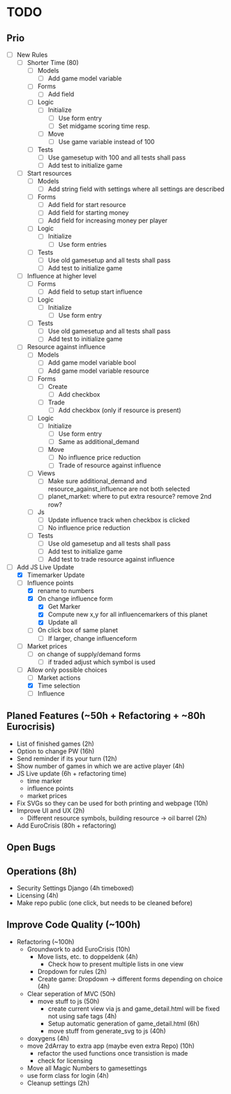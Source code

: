 # TODO

## Prio

- [ ] New Rules
  - [ ] Shorter Time (80)
    - [ ] Models
      - [ ] Add game model variable
    - [ ] Forms
      - [ ] Add field
    - [ ] Logic
      - [ ] Initialize
        - [ ] Use form entry
        - [ ] Set midgame scoring time resp.
      - [ ] Move
        - [ ] Use game variable instead of 100
    - [ ] Tests
      - [ ] Use gamesetup with 100 and all tests shall pass
      - [ ] Add test to initialize game
  - [ ] Start resources
    - [ ] Models
      - [ ] Add string field with settings where all settings are described
    - [ ] Forms
      - [ ] Add field for start resource
      - [ ] Add field for starting money
      - [ ] Add field for increasing money per player
    - [ ] Logic
      - [ ] Initialize
        - [ ] Use form entries
    - [ ] Tests
      - [ ] Use old gamesetup and all tests shall pass
      - [ ] Add test to initialize game
  - [ ] Influence at higher level
    - [ ] Forms
      - [ ] Add field to setup start influence
    - [ ] Logic
      - [ ] Initialize
        - [ ] Use form entry
    - [ ] Tests
      - [ ] Use old gamesetup and all tests shall pass
      - [ ] Add test to initialize game
  - [ ] Resource against influence
    - [ ] Models
      - [ ] Add game model variable bool
      - [ ] Add game model variable resource
    - [ ] Forms
      - [ ] Create
        - [ ] Add checkbox
      - [ ] Trade
        - [ ] Add checkbox (only if resource is present)
    - [ ] Logic
      - [ ] Initialize
        - [ ] Use form entry
        - [ ] Same as additional_demand
      - [ ] Move
        - [ ] No influence price reduction
        - [ ] Trade of resource against influence
    - [ ] Views
      - [ ] Make sure additional_demand and resource_against_influence are not both selected
      - [ ] planet_market: where to put extra resource? remove 2nd row?
    - [ ] Js
      - [ ] Update influence track when checkbox is clicked
      - [ ] No influence price reduction
    - [ ] Tests
      - [ ] Use old gamesetup and all tests shall pass
      - [ ] Add test to initialize game
      - [ ] Add test to trade resource against influence
  
- [ ] Add JS Live Update
  - [x] Timemarker Update
  - [ ] Influence points
    - [x] rename to numbers
    - [x] On change influence form
      - [x] Get Marker
      - [x] Compute new x,y for all influencemarkers of this planet
      - [x] Update all
    - [ ] On click box of same planet
      - [ ] If larger, change influenceform
  - [ ] Market prices
    - [ ] on change of supply/demand forms
      - [ ] if traded adjust which symbol is used
  - [ ] Allow only possible choices
    - [ ] Market actions
    - [x] Time selection
    - [ ] Influence

## Planed Features (~50h + Refactoring + ~80h Eurocrisis)

- List of finished games (2h)
- Option to change PW (16h)
- Send reminder if its your turn (12h)
- Show number of games in which we are active player (4h)
- JS Live update (6h + refactoring time)
  - time marker
  - influence points
  - market prices
- Fix SVGs so they can be used for both printing and webpage (10h)
- Improve UI and UX (2h)
  - Different resource symbols, building resource -> oil barrel (2h)
- Add EuroCrisis (80h + refactoring)

## Open Bugs

## Operations (8h)

- Security Settings Django (4h timeboxed)
- Licensing (4h)
- Make repo public (one click, but needs to be cleaned before)
  
## Improve Code Quality (~100h)

- Refactoring (~100h)
  - Groundwork to add EuroCrisis (10h)
    - Move lists, etc. to doppeldenk (4h)
      - Check how to present multiple lists in one view
    - Dropdown for rules (2h)
    - Create game: Dropdown -> different forms depending on choice (4h)
  - Clear seperation of MVC (50h)
    - move stuff to js (50h)
      - create current view via js and game_detail.html will be fixed not using safe tags (4h)
      - Setup automatic generation of game_detail.html (6h)
      - move stuff from generate_svg to js (40h)
  - doxygens (4h)
  - move 2dArray to extra app (maybe even extra Repo) (10h)
    - refactor the used functions once transistion is made
    - check for licensing
  - Move all Magic Numbers to gamesettings
  - use form class for login (4h)
  - Cleanup settings (2h)
